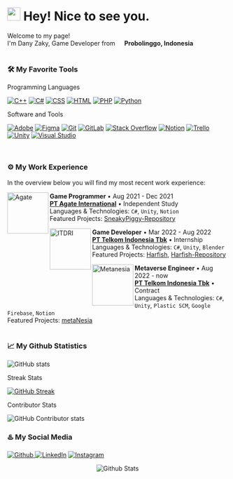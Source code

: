 <h1><img src="https://emojis.slackmojis.com/emojis/images/1531849430/4246/blob-sunglasses.gif?1531849430" width="30"/> Hey! Nice to see you.</h1>

<p>Welcome to my page! </br> I'm Dany Zaky, Game Developer from <img src="https://cdn-icons-png.flaticon.com/512/5372/5372807.png" width="13"/> <b>Probolinggo, Indonesia</b>
<br/>
<br/>

### 🛠️ My Favorite Tools
  <!-- Some badges are from https://github.com/Ileriayo/markdown-badges -->

Programming Languages

  <p>
      <a href="#"><img alt="C++" src="https://custom-icon-badges.demolab.com/badge/C++-9C033A.svg?logo=cpp2&logoColor=white"></a>
      <a href="#"><img alt="C#" src="https://custom-icon-badges.demolab.com/badge/C%23-68217A.svg?logo=cs2&logoColor=white"></a>
      <a href="#"><img alt="CSS" src="https://img.shields.io/badge/CSS-1572B6.svg?logo=css3&logoColor=white"></a>
      <a href="#"><img alt="HTML" src="https://img.shields.io/badge/HTML-E34F26.svg?logo=html5&logoColor=white"></a>
      <a href="#"><img alt="PHP" src="https://img.shields.io/badge/PHP-777BB4.svg?logo=php&logoColor=white"></a>
      <a href="#"><img alt="Python" src="https://img.shields.io/badge/Python-14354C.svg?logo=python&logoColor=white"></a>
  </p>

Software and Tools

  <p>
      <a href="#"><img alt="Adobe" src="https://img.shields.io/badge/Adobe-FF0000.svg?logo=adobe&logoColor=white"></a>
      <a href="#"><img alt="Figma" src="https://img.shields.io/badge/-Figma-777BB4.svg?logo=figma&logoColor=white"></a>
      <a href="#"><img alt="Git" src="https://img.shields.io/badge/Git-F05033.svg?logo=git&logoColor=white"></a>
      <a href="#"><img alt="GitLab" src="https://img.shields.io/badge/GitLab-%23181717.svg?logo=gitlab&logoColor=white"></a>
      <a href="#"><img alt="Stack Overflow" src="https://img.shields.io/badge/-Stack%20Overflow-FE7A16?logo=stack-overflow&logoColor=white"></a>
      <a href="#"><img alt="Notion" src="https://img.shields.io/badge/Notion-%23000000.svg?logo=notion&logoColor=white"></a>
      <a href="#"><img alt="Trello" src="https://img.shields.io/badge/-Trello-%23026AA7?logo=trello&logoColor=white"></a>
      <a href="#"><img alt="Unity" src="https://img.shields.io/badge/Unity-%23000000.svg?logo=unity&logoColor=white"></a>
      <a href="#"><img alt="Visual Studio" src="https://img.shields.io/badge/Visual%20Studio-0078d7.svg?logo=visual-studio-code&logoColor=white"></a>
  </p>
<br/>

### ⚙️ My Work Experience
In the overview below you will find my most recent work experience:

[<img align="left" height="94px" width="94px" alt="Agate" src="https://media-exp1.licdn.com/dms/image/C560BAQE14FQLbfbNWQ/company-logo_200_200/0/1649903684927?e=1677715200&v=beta&t=GVgAnNVDw5tfgxKLZapxcGJD2S5ntwlaO1BPBd0uhsU"/>](https://agate.id/)

**Game Programmer** • Aug 2021 - Dec 2021\
[**PT Agate International**](https://www.agate.id/) • Independent Study \
Languages & Technologies: `C#`, `Unity`, `Notion` \
Featured Projects: [SneakyPiggy-Repository](https://github.com/RahmatAT11/sneaky-piggy)
<br/>

[<img align="left" height="94px" width="94px" alt="ITDRI" src="https://media-exp1.licdn.com/dms/image/C560BAQEEhfGgCpDHWg/company-logo_200_200/0/1615472237766?e=1677715200&v=beta&t=qJXzi8CTSXZYlGdlWZW0BOCiGBL6cxAVr6PHomdt6Uc"/>](https://itdri.id/)

**Game Developer** • Mar 2022 - Aug 2022\
[**PT Telkom Indonesia Tbk**](https://www.telkom.co.id/sites) • Internship \
Languages & Technologies: `C#`, `Unity`, `Blender` \
Featured Projects: [Harfish](https://danyzaky.itch.io/harfish-3d), [Harfish-Repository](https://github.com/DanyZaky/Harfish-3D)
<br/>

[<img align="left" height="94px" width="94px" alt="Metanesia" src="https://media-exp1.licdn.com/dms/image/C560BAQECLrBFUGKE7A/company-logo_200_200/0/1660203984062?e=1677715200&v=beta&t=C0LNqFWG8LcJ39BgBDUvH_a2DKr-o-oSo-PzDQNdCBg"/>](https://metanesia.id/)

**Metaverse Engineer** • Aug 2022 - now \
[**PT Telkom Indonesia Tbk**](https://www.telkom.co.id/sites) • Contract \
Languages & Technologies: `C#`, `Unity`, `Plastic SCM`, `Google Firebase`, `Notion` \
Featured Projects: [metaNesia](https://metanesia.id/)
<br/>
<br/>

### 📈 My Github Statistics

![GitHub stats](https://github-readme-stats.vercel.app/api?username=DanyZaky&show_icons=true&theme=radical&border_radius=15)

Streak Stats

[![GitHub Streak](https://streak-stats.demolab.com?user=DanyZaky&theme=radical&border_radius=15)](https://git.io/streak-stats)

Contributor Stats

![GitHub Contributor stats](https://github-contributor-stats.vercel.app/api?username=DanyZaky&theme=radical&border_radius=15)

### ♨️ My Social Media
<p><a href="https://github.com/danyzaky" target="_blank"><img alt="Github" src="https://img.shields.io/badge/GitHub-%2312100E.svg?&style=for-the-badge&logo=Github&logoColor=white" /> <a href="https://www.linkedin.com/in/danyzaky" target="_blank"><img alt="LinkedIn" src="https://img.shields.io/badge/linkedin-%230077B5.svg?&style=for-the-badge&logo=linkedin&logoColor=white" /></a> <a href="https://www.instagram.com/dnyzkyd/" target="_blank"><img alt="Instagram" src="https://img.shields.io/badge/instagram-%23E4405F.svg?&style=for-the-badge&logo=instagram&logoColor=white" /></a>
</p>

  
<p align="center">
        <img src="https://raw.githubusercontent.com/mayhemantt/mayhemantt/Update/svg/Bottom.svg" alt="Github Stats" />
</p>
